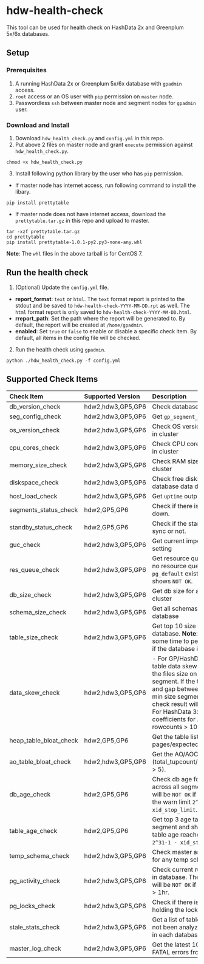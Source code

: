 # hdw-health-check

This tool can be used for health check on HashData 2x and Greenplum 5x/6x databases.

## Setup

### Prerequisites
1. A running HashData 2x or Greenplum 5x/6x database with `gpadmin` access.
2. `root` access or an OS user with `pip` permission on `master` node.
3. Passwordless `ssh` between master node and segment nodes for `gpadmin` user.

### Download and Install
1. Download `hdw_health_check.py` and `config.yml` in this repo.
2. Put above 2 files on master node and grant `execute` permission against `hdw_health_check.py`.

```
chmod +x hdw_health_check.py
```
3. Install following python library by the user who has `pip` permission.

- If master node has internet access, run following command to install the libary.

```
pip install prettytable
```

- If master node does not have internet access, download the `prettytable.tar.gz` in this repo and upload to master. 

```
tar -xzf prettytable.tar.gz
cd prettytable
pip install prettytable-1.0.1-py2.py3-none-any.whl
```
**Note**: The `whl` files in the above tarball is for CentOS 7.

## Run the health check

1. (Optional) Update the `config.yml` file. 

- **report_format**: `text` or `html`. The `text` format report is printed to the stdout and be saved to `hdw-health-check-YYYY-MM-DD.rpt` as well. The `html` format report is only saved to `hdw-health-check-YYYY-MM-DD.html`.
- **rreport_path**: Set the path where the report will be generated to. By default, the report will be created at `/home/gpadmin`.
- **enabled**: Set `true` or `false` to enable or disable a specific check item. By default, all items in the config file will be checked.

2. Run the health check using `gpadmin`.

```
python ./hdw_health_check.py -f config.yml
```

## Supported Check Items

| Check Item  | Supported Version | Description | 
|:------------|:------------|:------------|
|db_version_check|hdw2,hdw3,GP5,GP6|Check database version |
|seg_config_check|hdw2,hdw3,GP5,GP6| Get `gp_segment_configuration`|
|os_version_check|hdw2,hdw3,GP5,GP6|Check OS version for each host in cluster|
|cpu_cores_check|hdw2,hdw3,GP5,GP6| Check CPU cores for each host in cluster|
|memory_size_check|hdw2,hdw3,GP5,GP6| Check RAM size for each host in cluster|
|diskspace_check|hdw2,hdw3,GP5,GP6| Check free diskspace for database data directory|
|host_load_check|hdw2,hdw3,GP5,GP6| Get `uptime` output for each host|
|segments_status_check|hdw2,GP5,GP6|Check if there is any segments down. |
|standby_status_check|hdw2,GP5,GP6|Check if the standby master is sync or not. |
|guc_check|hdw2,hdw3,GP5,GP6|Get current important GUCs setting|
|res_queue_check|hdw2,hdw3,GP5,GP6|Get resource queue setting. If no resource queue other than `pg_default` exists, check result shows `NOT OK`.|
|db_size_check|hdw2,hdw3,GP5,GP6|Get db size for all databases in cluster|
|schema_size_check|hdw2,hdw3,GP5,GP6|Get all schemas size in each database|
|table_size_check|hdw2,hdw3,GP5,GP6|Get top 10 size tables in each database. **Note**: It could take some time to perform this check if the database is large.|
|data_skew_check| hdw2,hdw3,GP5,GP6|- For GP/HashData 2x, check table data skew by comparing the files size on OS across each segment. If the table size > 1GB and gap between max size and min size segment > 20%, the check result will be `NOT OK`. - For HashData 3x, check the coefficients for AO tables with rowcounts > 100,000.|
|heap_table_bloat_check| hdw2,GP5,GP6|Get the table list with (actual pages/expected page > 5).|
|ao_table_bloat_check|  hdw2,hdw3,GP5,GP6|Get the AO/AOCS table list with (total_tupcount/hidden_tupcount > 5).|
|db_age_check| hdw2,GP5,GP6|Check db age for each database across all segments. The result will be `NOT OK` if the age reaches the warn limit `2^31-1 - xid_stop_limit`.|
|table_age_check| hdw2,GP5,GP6|Get top 3 age tables from each segment and show `NOT OK` if the table age reaches the warn limit `2^31-1 - xid_stop_limit`.|
|temp_schema_check| hdw2,hdw3,GP5,GP6|Check master and all segments for any temp schemas existing.|
|pg_activity_check|hdw2,hdw3,GP5,GP6|Check current running queries in database. The check result will be `NOT OK` if any query runs > 1hr.|
|pg_locks_check| hdw2,hdw3,GP5,GP6|Check if there is any session holding the lock > 10mins.|
|stale_stats_check|hdw2,hdw3,GP5,GP6|Get a list of tables which have not been analyzed for > 7 days in each database.|
|master_log_check|hdw2,hdw3,GP5,GP6|Get the latest 100 PANIC or FATAL errors from pg_log|
